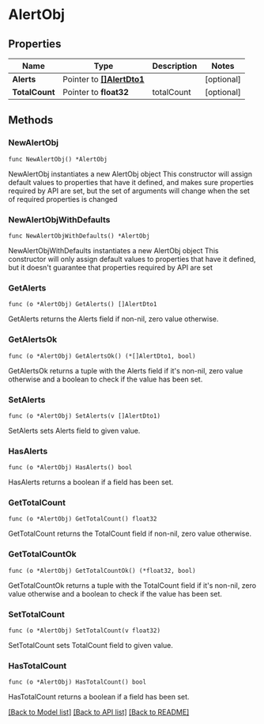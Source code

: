 # AlertObj

## Properties

Name | Type | Description | Notes
------------ | ------------- | ------------- | -------------
**Alerts** | Pointer to [**[]AlertDto1**](AlertDto1.md) |  | [optional] 
**TotalCount** | Pointer to **float32** | totalCount | [optional] 

## Methods

### NewAlertObj

`func NewAlertObj() *AlertObj`

NewAlertObj instantiates a new AlertObj object
This constructor will assign default values to properties that have it defined,
and makes sure properties required by API are set, but the set of arguments
will change when the set of required properties is changed

### NewAlertObjWithDefaults

`func NewAlertObjWithDefaults() *AlertObj`

NewAlertObjWithDefaults instantiates a new AlertObj object
This constructor will only assign default values to properties that have it defined,
but it doesn't guarantee that properties required by API are set

### GetAlerts

`func (o *AlertObj) GetAlerts() []AlertDto1`

GetAlerts returns the Alerts field if non-nil, zero value otherwise.

### GetAlertsOk

`func (o *AlertObj) GetAlertsOk() (*[]AlertDto1, bool)`

GetAlertsOk returns a tuple with the Alerts field if it's non-nil, zero value otherwise
and a boolean to check if the value has been set.

### SetAlerts

`func (o *AlertObj) SetAlerts(v []AlertDto1)`

SetAlerts sets Alerts field to given value.

### HasAlerts

`func (o *AlertObj) HasAlerts() bool`

HasAlerts returns a boolean if a field has been set.

### GetTotalCount

`func (o *AlertObj) GetTotalCount() float32`

GetTotalCount returns the TotalCount field if non-nil, zero value otherwise.

### GetTotalCountOk

`func (o *AlertObj) GetTotalCountOk() (*float32, bool)`

GetTotalCountOk returns a tuple with the TotalCount field if it's non-nil, zero value otherwise
and a boolean to check if the value has been set.

### SetTotalCount

`func (o *AlertObj) SetTotalCount(v float32)`

SetTotalCount sets TotalCount field to given value.

### HasTotalCount

`func (o *AlertObj) HasTotalCount() bool`

HasTotalCount returns a boolean if a field has been set.


[[Back to Model list]](../README.md#documentation-for-models) [[Back to API list]](../README.md#documentation-for-api-endpoints) [[Back to README]](../README.md)


